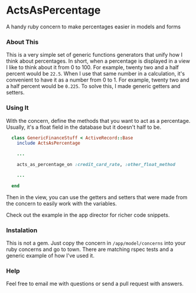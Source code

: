 # ActsAsPercentage
A handy ruby concern to make percentages easier in models and forms

### About This

This is a very simple set of generic functions generators that unify how I think
about percentages. In short, when a percentage is displayed in a view I like to
think about it from 0 to 100. For example, twenty two and a half percent would
be `22.5`. When I use that same number in a calculation, it's
convenient to have it as a number from 0 to 1. For example, twenty two and a
half percent would be `0.225`. To solve this, I made generic getters and
setters.

### Using It

With the concern, define the methods that you want to act as a percentage.
Usually, it's a float field in the database but it doesn't half to be.

```ruby
  class GenericFinanceStuff < ActiveRecord::Base
    include ActsAsPercentage

    ...

    acts_as_percentage_on :credit_card_rate, :other_float_method

    ...

  end
```

Then in the view, you can use the getters and setters that were made from the
concern to easily work with the variables.

Check out the example in the app director for richer code snippets.


### Instalation

This is not a gem. Just copy the concern in `/app/model/concerns` into your ruby
concerns and go to town. There are matching rspec tests and a generic example
of how I've used it.

### Help

Feel free to email me with questions or send a pull request with answers.
